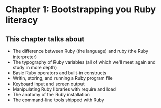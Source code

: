 
# Chapter 1: Bootstrapping you Ruby literacy

## This chapter talks about
- The difference between Ruby (the language) and ruby (the Ruby interpreter)
- The typography of Ruby variables (all of which we'll meet again and study in more depth)
- Basic Ruby operators and built-in constructs
- Writin, storing, and running a Ruby program file
- Keyboard input and screen output
- Manipulating Ruby libraries with require and load
- The anatomy of the Ruby installation
- The command-line tools shipped with Ruby